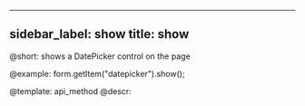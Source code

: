 
---
sidebar_label: show
title: show
---          

@short: shows a DatePicker control on the page
 


@example:
form.getItem("datepicker").show();


@template: api_method
@descr:


